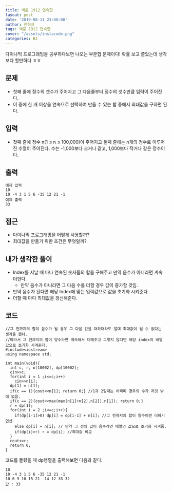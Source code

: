 ```yaml
---
title: 백준 1912 연속합
layout: post
date: '2019-08-11 23:00:00'
author: 진혀크
tags: 백준 1912 연속합
cover: "/assets/instacode.png"
categories: BJ
---
```


다이나믹 프로그래밍을 공부하다보면 나오는 부분합 문제이다! 확률 보고 쫄았는데 생각보다 할만하다 ㅎㅎ

## 문제
* 첫째 줄에 정수의 갯수가 주어지고 그 다음줄부터 정수의 갯수만큼 입력이 주어진다.
* 이 중에 한 개 이상을 연속으로 선택하여 만들 수 있는 합 중에서 최대값을 구하면 된다.


## 입력
* 첫째 줄에 정수 n(1 ≤ n ≤ 100,000)이 주어지고 둘째 줄에는 n개의 정수로 이루어진 수열이 주어진다. 수는 -1,000보다 크거나 같고, 1,000보다 작거나 같은 정수이다.

## 출력

    예제 입력
    10
    10 -4 3 1 5 6 -35 12 21 -1
    예제 출력
    33

## 접근

* 다이나믹 프로그래밍을 어떻게 사용할까?
* 최대값을 만들기 위한 조건은 무엇일까?

## 내가 생각한 풀이

* Index를 지날 때 마다 연속된 숫자들의 합을 구해주고 만약 음수가 아니라면 계속 더한다.
  - 만약 음수가 아니라면 그 다음 수를 더할 경우 값이 증가할 것임.
* 만약 음수가 된다면 해당 Index에 맞는 입력값으로 값을 초기화 시켜준다.
* 더할 때 마다 최대값을 갱신해준다.



## 코드

    //그 전까지의 합이 음수가 될 경우 그 다음 값을 더하더라도 절대 최대값이 될 수 없다는 생각을 했다.
    //따라서 그 전까지의 합이 양수라면 계속해서 더해주고 그렇지 않다면 해당 index의 배열 값으로 초기화 시켜준다.
    #include<iostream>
    using namespace std;

    int main(void){
      int c, r, n[10002], dp[10002];
      cin>>c;
      for(int i = 1 ;i<=c;i++)
        cin>>n[i];
      dp[1] = n[1];
      if(c == 1){cout<<n[1]; return 0;} //1과 2일때는 어짜피 경우의 수가 저것 밖에 없음.
      if(c == 2){cout<<max(max(n[1]+n[2],n[2]),n[1]); return 0;}
      r = dp[1];
      for(int i = 2 ;i<=c;i++){
        if(dp[i-1]>0) dp[i] = dp[i-1] + n[i]; //그 전까지의 합이 양수이면 더하기 연산
        else dp[i] = n[i]; // 만약 그 전의 값이 음수라면 배열의 값으로 초기화 시켜줌.
        if(dp[i]>r) r = dp[i]; //최대값 비교
      }
      cout<<r;
      return 0;
    }

코드를 돌렸을 때 dp행렬을 출력해보면 다음과 같다.

    10
    10 -4 3 1 5 6 -35 12 21 -1
    10 6 9 10 15 21 -14 12 33 32
    답 : 33


    
